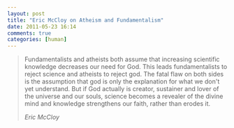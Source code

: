 ```yaml
---
layout: post
title: "Eric McCloy on Atheism and Fundamentalism"
date: 2011-05-23 16:14
comments: true
categories: [human]
---
```

> Fundamentalists and atheists both assume that increasing scientific knowledge decreases our need for God. This leads fundamentalists to reject science and atheists to reject god. The fatal flaw on both sides is the assumption that god is only the explanation for what we don't yet understand. But if God actually is creator, sustainer and lover of the universe and our souls, science becomes a revealer of the divine mind and knowledge strengthens our faith, rather than erodes it.
>
> <cite>Eric McCloy</cite>
